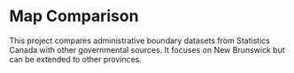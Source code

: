 # Map Comparison

This project compares administrative boundary datasets from Statistics Canada with other governmental sources. It focuses on New Brunswick but can be extended to other provinces.

